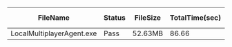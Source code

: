  | FileName                  | Status | FileSize | TotalTime(sec) | Upload(sec) | Submit(sec) | SignWait(sec) | Retry Count | 
 |---------------------------|--------|----------|----------------|-------------|-------------|---------------|-------------|
 | LocalMultiplayerAgent.exe | Pass   | 52.63MB  | 86.66          | 14.38       | 0.6         | 71.66         | 0           | 
